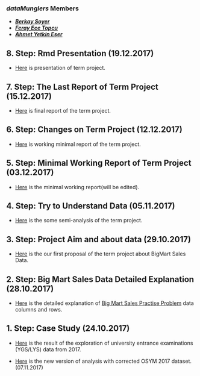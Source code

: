 ### *__dataMunglers__* Members
 + __*[Berkay Soyer](https://mef-bda503.github.io/pj-berkaysoyer/)*__
 + __*[Feray Ece Topcu](https://mef-bda503.github.io/pj-ferayece/)*__
 + __*[Ahmet Yetkin Eser](https://mef-bda503.github.io/pj-esera/)*__

## 8. Step: Rmd Presentation (19.12.2017)
+  [Here](files/20171219_BigMart_Pres_Ece_2.htm) is presentation of term project.

## 7. Step: The Last Report of Term Project (15.12.2017)
+  [Here](files/20171218_BigMart_Ece.html) is final report of the term project.

## 6. Step: Changes on Term Project (12.12.2017)

+ [Here](files/20171212_BigMart.html) is working minimal report of the term project.

## 5. Step: Minimal Working Report of Term Project (03.12.2017)

+ [Here](files/20171203_BigMart_Data.html) is the minimal working report(will be edited).

## 4. Step: Try to Understand Data (05.11.2017)

+ [Here](Yetkins/20171105_BigMartSalesData_Udacity.html) is the some semi-analysis of the term project.

## 3. Step: Project Aim and about data (29.10.2017)

+ [Here](Yetkins/20171029_bigMartSalesProblemSummary.html) is the our first proposal of the term project about BigMart Sales Data.

## 2. Step: Big Mart Sales Data Detailed Explanation (28.10.2017)

 + [Here](Yetkins/20171028_bigMartSalesData_Columns_Rows_Detailed.html) is the detailed explanation of [Big Mart Sales Practise Problem](https://datahack.analyticsvidhya.com/contest/practice-problem-big-mart-sales-iii/) data columns and rows.

## 1. Step: Case Study (24.10.2017)
 
 + [Here](files/Data_Munglers_OSYMUTF8.html) is the result of the exploration of university entrance examinations (YGS/LYS) data from 2017.

+ [Here](files/OSYM2017_v2.html) is the new version of analysis with corrected OSYM 2017 dataset. (07.11.2017)
